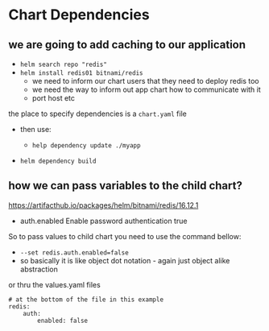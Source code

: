 # Chart Dependencies

## we are going to add caching to our application
- `helm search repo "redis"`
- `helm install redis01 bitnami/redis`
  - we need to inform our chart users that they need to deploy redis too
  - we need the way to inform out app chart how to communicate with it
  - port host etc

the place to specify dependencies is a `chart.yaml` file

- then use:
  - `help dependency update ./myapp`

- `helm dependency build`

## how we can pass variables to the child chart?
https://artifacthub.io/packages/helm/bitnami/redis/16.12.1

- auth.enabled	Enable password authentication	true

So to pass values to child chart you need to use the command bellow:
- `--set redis.auth.enabled=false`
- so basically it is like object dot notation - again just object alike abstraction 

or thru the values.yaml files

```
# at the bottom of the file in this example
redis:
    auth:
        enabled: false
```


